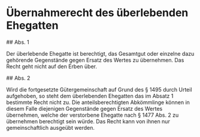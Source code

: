 # Übernahmerecht des überlebenden Ehegatten



\#\# Abs. 1

 Der überlebende Ehegatte ist berechtigt, das Gesamtgut oder einzelne dazu gehörende Gegenstände gegen Ersatz des Wertes zu übernehmen. Das Recht geht nicht auf den Erben über.

\#\# Abs. 2

 Wird die fortgesetzte Gütergemeinschaft auf Grund des § 1495 durch Urteil aufgehoben, so steht dem überlebenden Ehegatten das im Absatz 1 bestimmte Recht nicht zu. Die anteilsberechtigten Abkömmlinge können in diesem Falle diejenigen Gegenstände gegen Ersatz des Wertes übernehmen, welche der verstorbene Ehegatte nach § 1477 Abs. 2 zu übernehmen berechtigt sein würde. Das Recht kann von ihnen nur gemeinschaftlich ausgeübt werden. 

